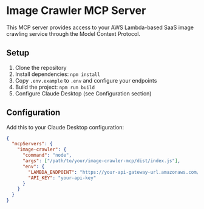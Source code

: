 # Image Crawler MCP Server

This MCP server provides access to your AWS Lambda-based SaaS image crawling service through the Model Context Protocol.

## Setup

1. Clone the repository
2. Install dependencies: `npm install`
3. Copy `.env.example` to `.env` and configure your endpoints
4. Build the project: `npm run build`
5. Configure Claude Desktop (see Configuration section)

## Configuration

Add this to your Claude Desktop configuration:

```json
{
  "mcpServers": {
    "image-crawler": {
      "command": "node",
      "args": ["/path/to/your/image-crawler-mcp/dist/index.js"],
      "env": {
        "LAMBDA_ENDPOINT": "https://your-api-gateway-url.amazonaws.com/prod",
        "API_KEY": "your-api-key"
      }
    }
  }
}

